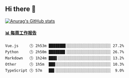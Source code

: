 ## Hi there 👋

[![Anurag's GitHub stats](https://github-readme-stats-orilights.vercel.app/api?username=orilights)](https://github.com/anuraghazra/github-readme-stats)

<!--
**OriLight152/OriLight152** is a ✨ _special_ ✨ repository because its `README.md` (this file) appears on your GitHub profile.

Here are some ideas to get you started:

- 🔭 I’m currently working on ...
- 🌱 I’m currently learning ...
- 👯 I’m looking to collaborate on ...
- 🤔 I’m looking for help with ...
- 💬 Ask me about ...
- 📫 How to reach me: ...
- 😄 Pronouns: ...
- ⚡ Fun fact: ...
-->

<!-- waka-box start -->
#### <a href="https://gist.github.com/92c8d5b388768c10efcba86e82b7c4fb" target="_blank">📊 每周工作报告</a>
```text
Vue.js     🕓 2h53m ███████▋░░░░░░░░░░░░░░░░░░░░ 27.2%
Python     🕓 2h50m ███████▍░░░░░░░░░░░░░░░░░░░░ 26.7%
Markdown   🕓 1h24m ███▋░░░░░░░░░░░░░░░░░░░░░░░░ 13.2%
Other      🕓 1h5m  ██▉░░░░░░░░░░░░░░░░░░░░░░░░░ 10.3%
TypeScript 🕓 57m   ██▌░░░░░░░░░░░░░░░░░░░░░░░░░  9.0%
```
<!-- Powered by https://github.com/journey-ad/waka-box-go . -->
<!-- waka-box end -->

